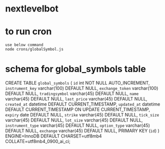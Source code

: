 # nextlevelbot
# to run cron 
    use below command 
    node crons/globalSymbol.js

# schema for global_symbols table
 CREATE TABLE `global_symbols` (
  `id` int NOT NULL AUTO_INCREMENT,
  `instrument_key` varchar(100) DEFAULT NULL,
  `exchange_token` varchar(100) DEFAULT NULL,
  `tradingsymbol` varchar(45) DEFAULT NULL,
  `name` varchar(45) DEFAULT NULL,
  `last_price` varchar(45) DEFAULT NULL,
  `created_at` datetime DEFAULT CURRENT_TIMESTAMP,
  `updated_at` datetime DEFAULT CURRENT_TIMESTAMP ON UPDATE CURRENT_TIMESTAMP,
  `expiry` date DEFAULT NULL,
  `strike` varchar(45) DEFAULT NULL,
  `tick_size` varchar(45) DEFAULT NULL,
  `lot_size` varchar(45) DEFAULT NULL,
  `instrument_type` varchar(45) DEFAULT NULL,
  `option_type` varchar(45) DEFAULT NULL,
  `exchange` varchar(45) DEFAULT NULL,
  PRIMARY KEY (`id`)
 ) ENGINE=InnoDB DEFAULT CHARSET=utf8mb4 COLLATE=utf8mb4_0900_ai_ci;
